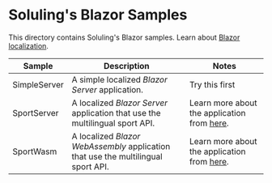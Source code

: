 # Soluling's Blazor Samples

This directory contains Soluling's Blazor samples. Learn about [Blazor localization](https://www.soluling.com/Help/Blazor/Index.htm).

| Sample       | Description                                                  | Notes                                                        |
| ------------ | ------------------------------------------------------------ | ------------------------------------------------------------ |
| SimpleServer | A simple localized *Blazor Server* application.              | Try this first                                               |
| SportServer  | A localized *Blazor Server* application that use the multilingual sport API. | Learn more about the application from [here](https://www.soluling.com/Help/WebSample/Index.htm). |
| SportWasm    | A localized *Blazor WebAssembly* application that use the multilingual sport API. | Learn more about the application from [here](https://www.soluling.com/Help/WebSample/Index.htm). |
